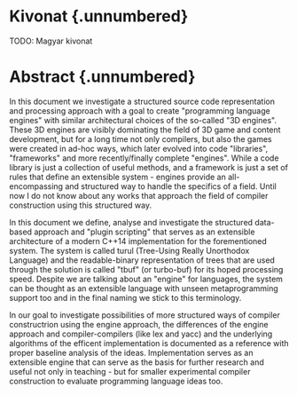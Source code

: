 Kivonat {.unnumbered}
=======

TODO: Magyar kivonat

Abstract {.unnumbered}
========

In this document we investigate a structured source code representation and processing approach with a goal to create "programming language engines" with similar architectural choices of the so-called "3D engines". These 3D engines are visibly dominating the field of 3D game and content development, but for a long time not only compilers, but also the games were created in ad-hoc ways, which later evolved into code "libraries", "frameworks" and more recently/finally complete "engines". While a code library is just a collection of useful methods, and a framework is just a set of rules that define an extensible system - engines provide an all-encompassing and structured way to handle the specifics of a field. Until now I do not know about any works that approach the field of compiler construction using this structured way.

In this document we define, analyse and investigate the structured data-based approach and "plugin scripting" that serves as an extensible architecture of a modern C++14 implementation for the forementioned system. The system is called turul (Tree-Using Really Unorthodox Language) and the readable-binary representation of trees that are used through the solution is called "tbuf" (or turbo-buf) for its hoped processing speed. Despite we are talking about an "engine" for languages, the system can be thought as an extensible language with unseen metaprogramming support too and in the final naming we stick to this terminology.

In our goal to investigate possibilities of more structured ways of compiler constructrion using the engine approach, the differences of the engine approach and compiler-compilers (like lex and yacc) and the underlying algorithms of the efficent implementation is documented as a reference with proper baseline analysis of the ideas. Implementation serves as an extensible engine that can serve as the basis for further research and useful not only in teaching - but for smaller experimental compiler construction to evaluate programming language ideas too.
